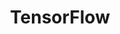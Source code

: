 ---
title: TensorFlow
layout: category
permalink: /categories/tensorFlow/
taxonomy: tensorFlow
author_profile: false
classes: wide
sidebar:
  title: PE
  nav: pe-sidebar
---